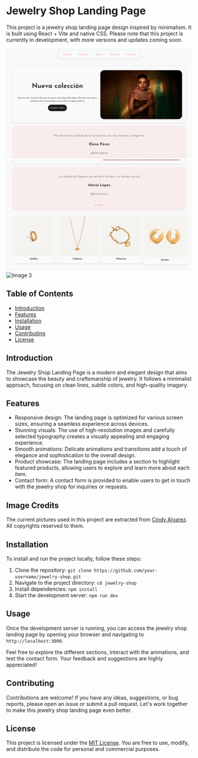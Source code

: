 # Jewelry Shop Landing Page

This project is a jewelry shop landing page design inspired by minimalism. It is built using React + Vite and native CSS. Please note that this project is currently in development, with more versions and updates coming soon.

![Image 1](public/images/Image1.jpg)
![Image 2](public/images/Image2.jpg)
![Image 3](public/mages/Image3.jpg)

## Table of Contents

- [Introduction](#introduction)
- [Features](#features)
- [Installation](#installation)
- [Usage](#usage)
- [Contributing](#contributing)
- [License](#license)

## Introduction

The Jewelry Shop Landing Page is a modern and elegant design that aims to showcase the beauty and craftsmanship of jewelry. It follows a minimalist approach, focusing on clean lines, subtle colors, and high-quality imagery.

## Features

- Responsive design: The landing page is optimized for various screen sizes, ensuring a seamless experience across devices.
- Stunning visuals: The use of high-resolution images and carefully selected typography creates a visually appealing and engaging experience.
- Smooth animations: Delicate animations and transitions add a touch of elegance and sophistication to the overall design.
- Product showcase: The landing page includes a section to highlight featured products, allowing users to explore and learn more about each item.
- Contact form: A contact form is provided to enable users to get in touch with the jewelry shop for inquiries or requests.

## Image Credits

The current pictures used in this project are extracted from [Cindy Alvarez](https://cindyalvarez.com.co/). All copyrights reserved to them.

## Installation

To install and run the project locally, follow these steps:

1. Clone the repository: `git clone https://github.com/your-username/jewelry-shop.git`
2. Navigate to the project directory: `cd jewelry-shop`
3. Install dependencies: `npm install`
4. Start the development server: `npm run dev`

## Usage

Once the development server is running, you can access the jewelry shop landing page by opening your browser and navigating to `http://localhost:3000`.

Feel free to explore the different sections, interact with the animations, and test the contact form. Your feedback and suggestions are highly appreciated!

## Contributing

Contributions are welcome! If you have any ideas, suggestions, or bug reports, please open an issue or submit a pull request. Let's work together to make this jewelry shop landing page even better.

## License

This project is licensed under the [MIT License](LICENSE). You are free to use, modify, and distribute the code for personal and commercial purposes.
